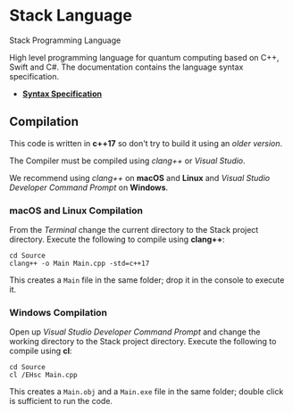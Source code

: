 
# Stack Language

Stack Programming Language

High level programming language for quantum
computing based on C++, Swift and C#.
The documentation contains the language syntax specification.

- [**Syntax Specification**](Documentation/Syntax/)

## Compilation

This code is written in **c++17** so don't try to build
it using an *older version*.

The Compiler must be compiled using
*clang++* or *Visual Studio*.

We recommend using *clang++* on **macOS** and **Linux**
and *Visual Studio Developer Command Prompt* on **Windows**.

### macOS and Linux Compilation

From the *Terminal* change the current directory to
the Stack project directory.
Execute the following to compile using **clang++**:

    cd Source
	clang++ -o Main Main.cpp -std=c++17

This creates a `Main` file in the same folder;
drop it in the console to execute it.

### Windows Compilation

Open up *Visual Studio Developer Command Prompt* and change
the working directory to the Stack project directory.
Execute the following to compile using **cl**:

    cd Source
    cl /EHsc Main.cpp

This creates a `Main.obj` and a `Main.exe` file in the
same folder; double click is sufficient to run the code.
